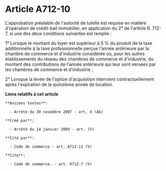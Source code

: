 # Article A712-10

L'approbation préalable de l'autorité de tutelle est requise en matière d'opération de crédit-bail immobilier, en application
du 2° de l'article R. 712-7, si une des deux conditions suivantes est remplie : 

1° Lorsque le montant du loyer est supérieur à 5 % du produit de la taxe additionnelle à la taxe professionnelle perçue
l'année antérieure par la chambre de commerce et d'industrie considérée ou, pour les autres établissements du réseau des
chambres de commerce et d'industrie, du montant des contributions de l'année antérieure qui leur sont versées par les
chambres de commerce et d'industrie ; 

2° Lorsque la levée de l'option d'acquisition intervient contractuellement après l'expiration de la quinzième année de
location.

**Liens relatifs à cet article**

	**Anciens textes**:

	  - Arrêté du 30 novembre 2007 - art. 4 (Ab)

	**Créé par**:

	  - Arrêté du 14 janvier 2009 - art. (V)

	**Cité par**:

	  - Code de commerce - art. A712-11 (V)

	**Cite**:

	  - Code de commerce. - art. R712-7 (V)
